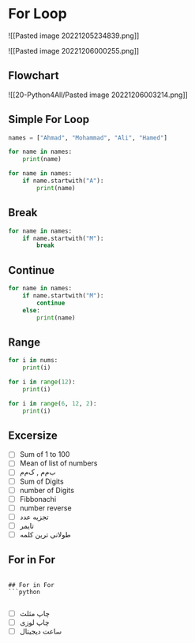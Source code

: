 # For Loop
![[Pasted image 20221205234839.png]]

![[Pasted image 20221206000255.png]]

## Flowchart
![[20-Python4All/Pasted image 20221206003214.png]]

## Simple For Loop
```python
names = ["Ahmad", "Mohammad", "Ali", "Hamed"]

for name in names:
	print(name)
```

```python
for name in names:
	if name.startwith("A"):
		print(name)
```


## Break
```python
for name in names:
	if name.startwith("M"):
		break
```


## Continue
```python
for name in names:
	if name.startwith("M"):
		continue
	else:
		print(name)
```

## Range
```python
for i in nums:
	print(i)
```

```python
for i in range(12):
	print(i)
```

```python
for i in range(6, 12, 2):
	print(i)
```



## Excersize
- [ ] Sum of 1 to 100
- [ ] Mean of list of numbers
- [ ] ب‌م‌م ,  ک‌م‌م
- [ ] Sum of Digits
- [ ] number of Digits
- [ ] Fibbonachi
- [ ] number reverse
- [ ] تجزیه عدد
- [ ] تایمر
- [ ] طولانی ترین کلمه

## For in For
```

## For in For
```python


```

- [ ] چاپ مثلث
- [ ] چاپ لوزی
- [ ] ساعت دیجیتال